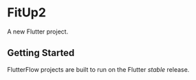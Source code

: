 # FitUp2

A new Flutter project.

## Getting Started

FlutterFlow projects are built to run on the Flutter _stable_ release.
